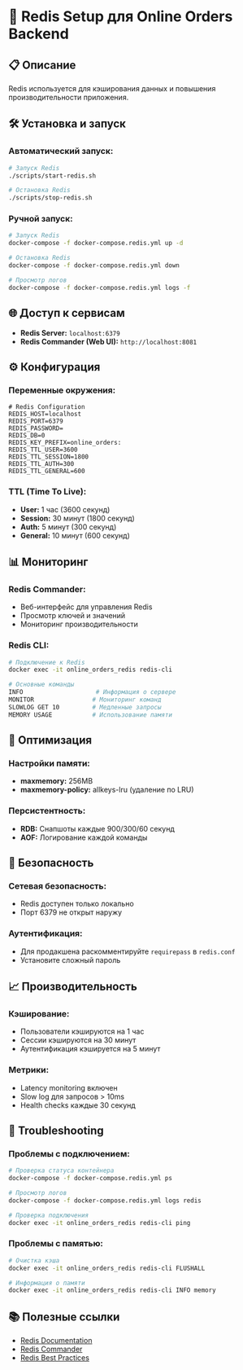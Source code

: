 # 🚀 Redis Setup для Online Orders Backend

## 📋 Описание

Redis используется для кэширования данных и повышения производительности приложения.

## 🛠️ Установка и запуск

### **Автоматический запуск:**

```bash
# Запуск Redis
./scripts/start-redis.sh

# Остановка Redis
./scripts/stop-redis.sh
```

### **Ручной запуск:**

```bash
# Запуск Redis
docker-compose -f docker-compose.redis.yml up -d

# Остановка Redis
docker-compose -f docker-compose.redis.yml down

# Просмотр логов
docker-compose -f docker-compose.redis.yml logs -f
```

## 🌐 Доступ к сервисам

- **Redis Server:** `localhost:6379`
- **Redis Commander (Web UI):** `http://localhost:8081`

## ⚙️ Конфигурация

### **Переменные окружения:**

```env
# Redis Configuration
REDIS_HOST=localhost
REDIS_PORT=6379
REDIS_PASSWORD=
REDIS_DB=0
REDIS_KEY_PREFIX=online_orders:
REDIS_TTL_USER=3600
REDIS_TTL_SESSION=1800
REDIS_TTL_AUTH=300
REDIS_TTL_GENERAL=600
```

### **TTL (Time To Live):**

- **User:** 1 час (3600 секунд)
- **Session:** 30 минут (1800 секунд)
- **Auth:** 5 минут (300 секунд)
- **General:** 10 минут (600 секунд)

## 📊 Мониторинг

### **Redis Commander:**

- Веб-интерфейс для управления Redis
- Просмотр ключей и значений
- Мониторинг производительности

### **Redis CLI:**

```bash
# Подключение к Redis
docker exec -it online_orders_redis redis-cli

# Основные команды
INFO                    # Информация о сервере
MONITOR                # Мониторинг команд
SLOWLOG GET 10         # Медленные запросы
MEMORY USAGE           # Использование памяти
```

## 🔧 Оптимизация

### **Настройки памяти:**

- **maxmemory:** 256MB
- **maxmemory-policy:** allkeys-lru (удаление по LRU)

### **Персистентность:**

- **RDB:** Снапшоты каждые 900/300/60 секунд
- **AOF:** Логирование каждой команды

## 🚨 Безопасность

### **Сетевая безопасность:**

- Redis доступен только локально
- Порт 6379 не открыт наружу

### **Аутентификация:**

- Для продакшена раскомментируйте `requirepass` в `redis.conf`
- Установите сложный пароль

## 📈 Производительность

### **Кэширование:**

- Пользователи кэшируются на 1 час
- Сессии кэшируются на 30 минут
- Аутентификация кэшируется на 5 минут

### **Метрики:**

- Latency monitoring включен
- Slow log для запросов > 10ms
- Health checks каждые 30 секунд

## 🐛 Troubleshooting

### **Проблемы с подключением:**

```bash
# Проверка статуса контейнера
docker-compose -f docker-compose.redis.yml ps

# Просмотр логов
docker-compose -f docker-compose.redis.yml logs redis

# Проверка подключения
docker exec -it online_orders_redis redis-cli ping
```

### **Проблемы с памятью:**

```bash
# Очистка кэша
docker exec -it online_orders_redis redis-cli FLUSHALL

# Информация о памяти
docker exec -it online_orders_redis redis-cli INFO memory
```

## 📚 Полезные ссылки

- [Redis Documentation](https://redis.io/documentation)
- [Redis Commander](https://github.com/joeferner/redis-commander)
- [Redis Best Practices](https://redis.io/topics/optimization)


